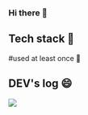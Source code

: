 ### Hi there 👋

<!--
**blue-mocha/blue-mocha** is a ✨ _special_ ✨ repository because its `README.md` (this file) appears on your GitHub profile.

Here are some ideas to get you started:

- 🔭 I’m currently working on ...
- 🌱 I’m currently learning ...
- 👯 I’m looking to collaborate on ...
- 🤔 I’m looking for help with ...
- 💬 Ask me about ...
- 📫 How to reach me: ...
- 😄 Pronouns: ...
- ⚡ Fun fact: ...
-->
## Tech stack 🔭


#used at least once 🌱



## DEV's log 😄
<div style="display:flex; flex-direction:row;">
    <a href="https://velog.io/@blue-mocha">
        <img src="https://img.shields.io/badge/bluemocha's%20velog-8A2BE2"> 
    </a>
</div><br>
